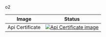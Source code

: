 o2

| Image | Status | 
| ------------- | ------------- | 
| Api Certificate |  [![Api Certificate image](https://dev.azure.com/o2-bionics/O2/_apis/build/status/certificate-api?branchName=dev)](https://dev.azure.com/o2-bionics/O2/_apis/build/status/certificate-api?branchName=dev)
